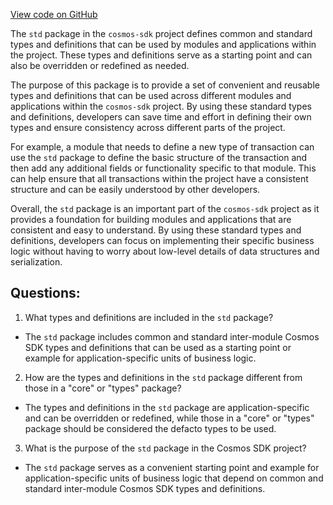[View code on GitHub](https://github.com/cosmos/cosmos-sdk.git/std/doc.go)

The `std` package in the `cosmos-sdk` project defines common and standard types and definitions that can be used by modules and applications within the project. These types and definitions serve as a starting point and can also be overridden or redefined as needed.

The purpose of this package is to provide a set of convenient and reusable types and definitions that can be used across different modules and applications within the `cosmos-sdk` project. By using these standard types and definitions, developers can save time and effort in defining their own types and ensure consistency across different parts of the project.

For example, a module that needs to define a new type of transaction can use the `std` package to define the basic structure of the transaction and then add any additional fields or functionality specific to that module. This can help ensure that all transactions within the project have a consistent structure and can be easily understood by other developers.

Overall, the `std` package is an important part of the `cosmos-sdk` project as it provides a foundation for building modules and applications that are consistent and easy to understand. By using these standard types and definitions, developers can focus on implementing their specific business logic without having to worry about low-level details of data structures and serialization.
## Questions: 
 1. What types and definitions are included in the `std` package?
- The `std` package includes common and standard inter-module Cosmos SDK types and definitions that can be used as a starting point or example for application-specific units of business logic.

2. How are the types and definitions in the `std` package different from those in a "core" or "types" package?
- The types and definitions in the `std` package are application-specific and can be overridden or redefined, while those in a "core" or "types" package should be considered the defacto types to be used.

3. What is the purpose of the `std` package in the Cosmos SDK project?
- The `std` package serves as a convenient starting point and example for application-specific units of business logic that depend on common and standard inter-module Cosmos SDK types and definitions.